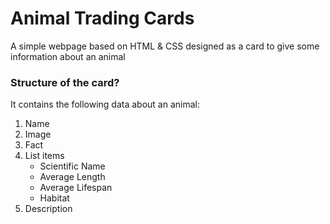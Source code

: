 # Animal Trading Cards

A simple webpage based on HTML & CSS designed as a card to give some information about an animal

### Structure of the card?
It contains the following data about an animal:

1. Name
2. Image
3. Fact
4. List items 
    * Scientific Name
    * Average Length
    * Average Lifespan
    * Habitat
5. Description
